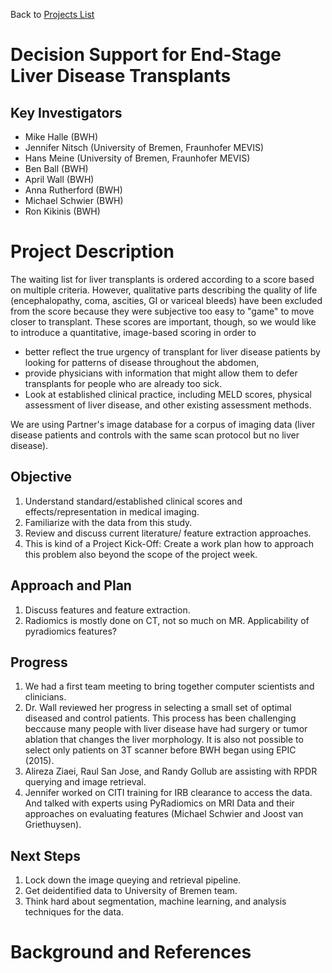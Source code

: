 Back to [Projects List](../../README.md#ProjectsList)

# Decision Support for End-Stage Liver Disease Transplants

## Key Investigators

- Mike Halle (BWH)
- Jennifer Nitsch (University of Bremen, Fraunhofer MEVIS)
- Hans Meine (University of Bremen, Fraunhofer MEVIS)
- Ben Ball (BWH)
- April Wall (BWH)
- Anna Rutherford (BWH)
- Michael Schwier (BWH)
- Ron Kikinis (BWH)

# Project Description

The waiting list for liver transplants is ordered according to a score
based on multiple criteria.  However, qualitative parts describing the
quality of life (encephalopathy, coma, ascities, GI or variceal bleeds) have been excluded from the score because they were
subjective too easy to "game" to move closer to transplant.  These scores are important, though, so we would
like to introduce a quantitative, image-based scoring in order to

* better reflect the true urgency of transplant for liver disease patients by looking for patterns of disease throughout the abdomen,
* provide physicians with information that might allow them to defer transplants for people who are already too sick.
* Look at established clinical practice, including MELD scores, physical assessment of liver disease, and other existing assessment methods.

We are using Partner's image database for a corpus of imaging data (liver disease patients and controls with the same scan protocol but no liver disease).

## Objective

1. Understand standard/established clinical scores and effects/representation in medical imaging.
1. Familiarize with the data from this study.
1. Review and discuss current literature/ feature extraction approaches. 
1. This is kind of a Project Kick-Off: Create a work plan how to approach this problem also beyond the scope of the project week.

## Approach and Plan

1. Discuss features and feature extraction.
1. Radiomics is mostly done on CT, not so much on MR. Applicability of pyradiomics features?

## Progress

1. We had a first team meeting to bring together computer scientists and clinicians. 
1. Dr. Wall reviewed her progress in selecting a small set of optimal diseased and control patients. This process has been challenging beccause many people with liver disease have had surgery or tumor ablation that changes the liver morphology. It is also not possible to select only patients on 3T scanner before BWH began using EPIC (2015).
1. Alireza Ziaei,  Raul San Jose, and Randy Gollub are assisting with RPDR querying and image retrieval.
1. Jennifer worked on CITI training for IRB clearance to access the data. And talked with experts using PyRadiomics on MRI Data and their approaches on evaluating features (Michael Schwier and Joost van Griethuysen).

## Next Steps

1. Lock down the image queying and retrieval pipeline.  
1. Get deidentified data to University of Bremen team.
1. Think hard about segmentation, machine learning, and analysis techniques for the data.

# Background and References

